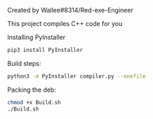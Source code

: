 Created by Wallee#8314/Red-exe-Engineer

This project compiles C++ code for you

Installing PyInstaller
```sh
pip3 install PyInstaller
```

Build steps:
```sh
python3 -m PyInstaller compiler.py --onefile
```

Packing the deb:
```sh
chmod +x Build.sh
./Build.sh
```